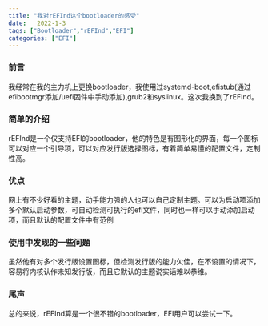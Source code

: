 ```yaml
---
title: "我对rEFInd这个bootloader的感受"
date:   2022-1-3
tags: ["Bootloader","rEFInd","EFI"]
categories: ["EFI"]
---
```


### 前言
我经常在我的主力机上更换bootloader，我使用过systemd-boot,efistub(通过efibootmgr添加/uefi固件中手动添加),grub2和syslinux。这次我换到了rEFInd。

### 简单的介绍
rEFInd是一个仅支持EFI的bootloader，他的特色是有图形化的界面，每一个图标可以对应一个引导项，可以对应发行版选择图标，有着简单易懂的配置文件，定制性高。

### 优点
网上有不少好看的主题，动手能力强的人也可以自己定制主题。可以为启动项添加多个默认启动参数，可自动检测可执行的efi文件，同时也一样可以手动添加启动项，而且默认的配置文件中有范例

### 使用中发现的一些问题
虽然他有对多个发行版设置图标，但检测发行版的能力欠佳，在不设置的情况下，容易将内核认作未知发行版，而且它默认的主题说实话难以恭维。

### 尾声
总的来说，rEFInd算是一个很不错的bootloader，EFI用户可以尝试一下。
